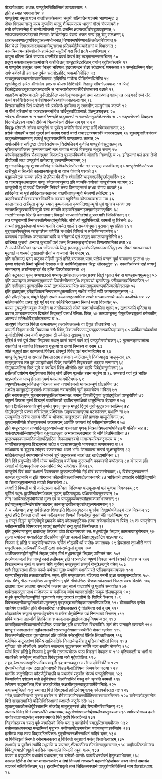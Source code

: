 षोडशोऽध्यायः अथातः पाण्डुरोगचिकित्सितं व्याख्यास्यामः १   
इति ह स्माह
भगवानात्रेयः २   
पाण्डुरोगाः स्मृताः पञ्च वातपित्तकफैस्त्रयः
चतुर्थः सन्निपातेन पञ्चमो भक्षणान्मृदः ३   
दोषाः पित्तप्रधानास्तु
यस्य कुप्यन्ति धातुषु शैथिल्यं तस्य धातूनां गौरवं चोपजायते ४   
ततो
वर्णबलस्नेहा ये चान्येऽप्योजसो गुणाः व्रजन्ति क्षयमत्यर्थं
दोषदूष्यप्रदूषणात् ५   
सोऽल्परक्तोऽल्पमेदस्को निःसारः शिथिलेन्द्रियः
वैवर्ण्यं भजते तस्य हेतुं शृणु सलक्षणम् ६
क्षाराम्ललवणात्युष्णविरुद्धासात्म्यभोजनात्
निष्पावमाषपिण्याकतिलतैलनिषेवणात् ७   
विदग्धेऽन्ने
दिवास्वप्नाद्व्यायामान्मैथुनात्तथा
प्रतिकर्मर्तुवैषम्याद्वेगानां च विधारणात् ८   
कामचिन्ताभयक्रोधशोकोपहतचेतसः
समुदीर्णं यदा पित्तं हृदये समवस्थितम् ९   
वायुना बलिना क्षिप्तं सम्प्राप्य
धमनीर्दश प्रपन्नं केवलं देहं त्वङ्मांसान्तरमाश्रितम् १०   
प्रदूष्य
कफवातासृक्त्वङ्मांसानि करोति तत् पाण्डुहारिद्रहरितान्
वर्णान् बहुविधांस्त्वचि ११   
स पाण्डुरोग इत्युक्तः तस्य
लिङ्गं भविष्यतः हृदयस्पन्दनं रौक्ष्यं स्वेदाभावः श्रमस्तथा १२
सम्भूतेऽस्मिन् भवेत् सर्वः कर्णक्ष्वेडी हतानलः दुर्बलः सदनोऽन्नद्विट्
श्रमभ्रमनिपीडितः १३   
गात्रशूलज्वरश्वासगौरवारुचिमान्नरः मृदितैरिव
गात्रैश्च पीडितोन्मथितैरिव १४   
शूनाक्षिकूटो हरितः शीर्णलोमा
हतप्रभः कोपनः शिशिरद्वेषी निद्रालुः ष्ठीवनोऽल्पवाक् १५
पिण्\!डिकोद्वेष्टकट्यूरुपादरुक्सदनानि च
भवन्त्यारोहणायासैर्विशेषश्चास्य
वक्ष्यते १६   
आहारैरुपचारैश्च वातलैः कुपितोऽनिलः
जनयेत्कृष्णपाण्डुत्वं तथा रूक्षारुणाङ्गताम् १७
अङ्गमर्दं रुजं तोदं कम्पं पार्श्वशिरोरुजम्
वर्चःशोषास्यवैरस्यशोफानाहबलक्षयान्
१८   
पित्तलस्याचितं पित्तं यथोक्तैः स्वैः प्रकोपणैः दूषयित्वा तु रक्तादीन्
पाण्डुरोगाय कल्पते १९   
स पीतो हरिताभो वा ज्वरदाहसमन्\!वितः
छर्दिमूर्च्छापिपासार्तः पीतमूत्रशकृन्नरः
२०   
स्वेदनः शीतकामश्च न चान्नमभिनन्दति कटुकास्यो न
चास्योष्णमुपशेतेऽम्लमेव च २१
उद्गारोऽम्लो विदाहश्च विदग्धेऽन्नेऽस्य जायते दौर्गन्ध्यं
भिन्नवर्चस्त्वं दौर्वल्यं तम एव च २२   
विवृद्धः श्लेष्मलैः
श्लेष्मा पाण्डुरोगं स पूर्ववत् करोति गौरवं तन्द्रां
छर्दिं श्वेवावभासताम् २३   
प्रसेकं लोमहर्षं च सादं मूर्च्छां
भ्रमं क्लमम् श्वासं कासं तथाऽऽलस्यमरुचिं वाक्स्वरग्रहम् २४
शुक्लमूत्राक्षिवर्चस्त्वं कटुरूक्षोष्णकामताम् श्वयथुं
मधुरास्यत्वमिति पाण्ड्वामयः कफात् २५   
सर्वान्नसेविनः सर्वे
दुष्टा दोषास्त्रिदोषजम् त्रिदोषलिङ्गं कुर्वन्ति पाण्डुरोगं सुदुःसहम्
२६   
मृत्तिकादनशीलस्य कुप्यत्यन्यतमो मलः कषाया मारुतं पित्तमूषरा मधुरा
कफम् २७   
कोपयेन्मृद्रसादींश्च रौक्ष्याद्भुक्तं विरूक्षयेत्
पूरयत्यविपक्वैव स्रोतांसि निरुणद्धि च २८
इन्द्रियाणां बलं हत्वा तेजो वीर्यौजसी तथा पाण्डुरोगं करोत्याशु
बलवर्णाग्निनाशनम् २९   
शूनगण्डाक्षिकूटभ्रूः शूनपान्नाभिमेहनः
क्रिमिकोष्ठोऽतिसार्येत मलं सासृक् कफान्वितम् ३०
पाण्डुरोगश्चिरोत्पन्नः खरीभूतो
न सिध्यति कालप्रकर्षाच्छूनो ना यश्च पीतानि पश्यति ३१   
बद्धाल्पविट्कं सकफं
हरितं योऽतिसार्यते दीनः श्वेतातिदिग्धाङ्गश्छर्दिमूर्च्छातृषार्दितः ३२   
स
नास्त्यसृक्क्षयाद्यश्च पाण्डुः श्वेतत्वमाप्नुयात् इति पञ्चविधस्योक्तं
पाण्डुरोगस्य लक्षणम् ३३   
पाण्डुरोगी तु योऽत्यर्थं पित्तलानि निषेवते
तस्य पित्तमसृग्मांसं दग्ध्वा रोगाय कल्पते ३४   
हारिद्रनेत्रः स
भृशं हारिद्रत्वङ्नखाननः रक्तपीतशकृन्मूत्रो भेकवर्णो हतेन्द्रियः
३५   
दाहाविपाकदौर्बल्यसदनारुचिकर्षितः कामला बहुपित्तैषा कोष्ठशाखाश्रया
मता ३६   
कालान्तरात् खरीभूता कृच्छ्रा स्यात् कुम्भकामला
कृष्णपीतशकृन्मूत्रो भृशं शूनश्च मानवः ३७
सरक्ताक्षिमुखच्छर्दिविण्मूत्रो यश्च ताम्यति
दाहारुचितृषानाहतन्द्रामोहसमन्\!वितः
३८   
नष्टाग्निसञ्ज्ञः क्षिप्रं हि कामलावान् विपद्यते साध्यानामितरेषां तु
प्रवक्ष्यामि चिकित्सितम् ३९   
तत्र पाण्ड्रवामयी
स्निग्धस्तीक्ष्णैरूर्ध्वानुलोमिकैः
संशोध्यो मृदुभिस्तिक्तैः कामली तु विरेचनैः ४०   
ताभ्यां संशुद्धकोष्ठाभ्यां
पथ्यान्यन्नानि दापयेत् शालीन् सयवगोधूमान् पुराणान् यूषसंहितान् ४१
मुद्गाढकीमसूरैश्च जाङ्गलैश्च रसैर्हितैः यथादोषं विशिष्टं च
तयोर्भैषज्यमाचरेत् ४२   
पञ्चगव्यं महातिक्तः कल्याणकमथापि वा स्नेहनार्थं
घृतं दद्यात् कामलापाण्डुरोगिणे ४३   
दाडिमात् कुडवो धान्यात्
कुडवार्धं पलं पलम् चित्रकाच्छृङ्गवेराच्च
पिप्पल्यष्टमिका तथा ४४   
तैः कल्कैर्विंशतिपलं
घृतस्य सलिलाढके सिद्धं हृत्पाण्डुगुल्मार्शःप्लीहवातकफार्तिनुत् ४५
दीपनं श्वासकासघ्नं मूढवाते च शस्यते दुःखप्रसविनीनां च
वन्ध्यानां चैव गर्भदम् ४६   
इति दाडिमाद्यं घृतम् कटुका
रोहिणी मुस्तं हरिद्रे वत्सकात् पलम् पटोलं चन्दनं मूर्वा त्रायमाणा
दुरालभा ४७   
कृष्णा पर्पटको निम्बो भूनिम्बो देवदारु च तैः
कार्षिकैर्घृतप्रस्थः सिद्धः क्षीरचतुर्गुणः ४८
रक्तपित्तं ज्वरं दाहं श्वयथुं सभगन्दरम् अर्शांस्यसृग्दरं चैव
हन्ति विस्फोटकांस्तथा ४९   
इति कटुकाद्यं घृतम् पथ्याशतरसे
पथ्यावृन्तार्धशतकल्कवान् प्रस्थः सिद्धो घृतात्
पेयः स पाण्ड्वामयगुल्मनुत् ५०   
इति पथ्याघृतम् दन्त्याश्चतुष्पलरसे
पिष्टैर्दन्तीशलाटुभिः तद्वत्प्रस्थो घृतात्सिद्धः
प्लीहपाण्ड्वर्तिशोफजित् ५१   
इति दन्तीघृतम् पुराणसर्पिषः
प्रस्थो द्राक्षार्धप्रस्थसाधितः कामलागुल्मपाण्ड्वर्तिज्वरमेहोदरापहः
५२   
इति द्राक्षाघृतम् हरिद्रात्रिफलानिम्बबलामधुकसाधितम् सक्षीरं माहिषं
सर्पिः कामलाहरमुत्तमम् ५३   
इति हरिद्रादिघृतम् गोमूत्रे द्विगुणे
दार्व्याः कल्काक्षद्वयसाधितः दार्व्याः पञ्चपलक्वाथे
कल्के कालीयके परः ५४   
माहिषात्सर्पिषः प्रस्थः पूर्वः पूर्वे परे
परः स्नेहैरेभिरुपक्रम्य स्निग्धं मत्वा विरेचयेत् ५५   
पयसा मूत्रयुक्तेन
बहुशः केवलेन वा दन्तीफलरसे कोष्णे काश्मर्याञ्जलिना शृतम् ५६
द्राक्षाञ्जलिं मृदित्वा वा दद्यात् पाण्ड्वामयापहम्
द्विशर्करं त्रिवृच्चूर्णं पलार्धं पैत्तिकः पिबेत् ५७
कफपाण्डुस्तु गोमूत्रक्लिन्नयुक्तां हरीतकीम् आरग्वधं
रसेनेक्षोर्विदार्यामलकस्य च ५८   
सत्र्यूषणं
बिल्वपत्रं पिबेन्ना कामलापहम् दन्त्यर्धपलकल्कं वा द्विगुडं
शीतवारिणा ५९   
कामली त्रिवृतां वाऽपि त्रिफलाया रसैः पिबेत्
विशालात्रिफलामुस्तकुष्ठदारुकलिङ्गकान् ६०
कार्षिकानर्धकर्षांशां कुर्यादतिविषां तथा
कर्षौ मधुरसाया द्वौ सर्वमेतत् सुखाम्बुना ६१   
मृदितं तं रसं पूतं पीत्वा
लिह्याच्च मध्वनु कासं श्वासं ज्वरं दाहं पाण्डुरोगमरोचकम् ६२
गुल्मानाहामवातांश्च रक्तपित्तं च नाशयेत् त्रिफलाया
गुडूच्या वा दार्व्या निम्बस्य वा रसम् ६३   
शीतं मधुयुतं
प्रातः कामलार्तः पिबेन्नरः क्षीरमूत्रं पिबेत् पक्षं गव्यं माहिषमेव
वा ६४   
पाण्डुर्गोमूत्रयुक्तं वा सप्ताहं त्रिफलारसम् तरुजान्
ज्वलितान्मूत्रे निर्वाप्यामृद्य चाङ्कुरान्
६५   
मातुलुङ्गस्य तत् पूतं पाण्डुशोथहरं पिबेत् स्वर्णक्षीरीं
त्रिवृच्छ्यामे भद्रदारु सनागरम् ६६   
गोमूत्राञ्जलिना
पिष्टं सूत्रे वा क्वथितं पिबेत् क्षीरमेभिः शृतं वाऽपि
पिबेद्दोषानुलोमनम् ६७   
हरीतकीं प्रयोगेण
गोमूत्रेणाथवा पिबेत् जीर्णे क्षीरेण भुञ्जीत रसेन मधुरेण वा ६८
सप्तरात्रं गवां मूत्रे भावितं वाऽप्ययोरजः पाण्डुरोगप्रशान्त्यर्थं
पयसा पाययेद्भिषक् ६९   
त्र्यूषणत्रिफलामुस्तविडङ्गचित्रकाः समाः नवायोरजसो
भागस्तच्चूर्णं क्षौद्रसर्पिषा ७०   
भक्षयेत् पाण्डुहृद्रोगकुष्ठार्शः
कामलापहम् नवायसमिदं चूर्णं कृष्णात्रेयेण भाषितम् ७१   
इति
नवायसचूर्णम् गुडनागरमण्डूरतिलांशान्मानतः समान् पिप्पलीद्विगुणां
कुर्याद्गुटिकां पाण्डुरोगिणे ७२   
त्र्यूषणं त्रिफला मुस्तं विडङ्गं
चव्यचित्रकौ दार्वीत्वङ्माक्षिको धातुर्ग्रन्थिकं देवदारु च ७३   
एतान्
द्विपलिकान्भागांश्चूर्णं कुर्यात् पृथक् पृथक् मण्डूरं द्विगुणं
चूर्णाच्छुद्धमञ्जनसन्निभम् ७४   
गोमूत्रेऽष्टगुणे पक्त्वा
तस्मिंस्तत् प्रक्षिपेत्ततः उदुम्बरसमान्कृत्वा वटकांस्तान्
यथाग्नि ना ७५   
उपयुञ्जीत तक्रेण सात्म्यं जीर्णे च भोजनम् मण्डूरवटका
ह्येते प्राणदाः पाण्डुरोगिणाम् ७६   
कुष्ठान्यजीर्णकं शोथमूरुस्तम्भं
कफामयान् अर्शांसि कामलां मेहं प्लीहानं शमयन्ति च ७७   
इति
मण्डूरवटकाः ताप्याद्रिजतुरूप्यायोमलाः पञ्चपलाः पृथक्
चित्रकत्रिफलाव्योषविडङ्गैः पलिकैः सह ७८
शर्कराष्टपलोन्मिश्राश्चूर्णिता मधुनाऽऽप्लुताः
अभ्यस्यास्त्वक्षमात्रा हि जीर्णे
हितमिताशिना ७९   
कुलत्थकाकमाच्यादिकपोतपरिहारिणा
त्रिफलायास्त्रयो भागास्त्रयस्त्रिकटुकस्य च
८०   
भागश्चित्रकमूलस्य विडङ्गानां तथैव च पञ्चाश्मजतुनो भागास्तथा
रूप्यमलस्य च ८१   
माक्षिकस्य च शुद्धस्य लौहस्य
रजसस्तथा अष्टौ भागाः सितायाश्च तत्सर्वं सूक्ष्मचूर्णितम्
८२   
माक्षिकेणाप्लुतं स्थाप्यमायसे भाजने शुभे उदुम्बरसमां मात्रां ततः
खादेद्यथाग्निना ८३   
दिने दिने प्रयुञ्जीत जीर्णे भोज्यं
यथेप्सितम् वर्जयित्वा कुलत्थानि काकमाचीं कपोतकम् ८४
योगराज इति ख्यातो योगोऽयममृतोपमः रसायनमिदं श्रेष्ठं सर्वरोगहरं
शिवम् ८५   
पाण्डुरोगं विषं कासं यक्ष्माणं विषमज्वरम्
कुष्ठान्यजीर्णकं मेहं शोषं श्वासमरोचकम् ८६
विशेषाद्धन्त्यपस्मारं कामलां गुदजानि च इति योगराजः
कौटजत्रिफलानिम्बपटोलघननागरैः ८७
भावितानि दशाहानि रसैर्द्वित्रिगुणानि वा शिलाजतुपलान्यष्टौ
तावती सितशर्करा ८८   
त्वक्क्षीरी पिप्पली धात्री कर्कटाख्या
पलोन्मिता निदिग्ध्याः फलमूलाभ्यां पलं युक्त्या त्रिगन्धकम्
८९   
चूर्णितं मधुनः कुर्यात्त्रिपलेनाक्षिकान् गुडान् दाडिमाम्बुपयः
पक्षिरसतोयसुरासवान् ९०   
तान् भक्षयित्वाऽनुपिबेन्निरन्नो भुक्त एव
वा पाण्डुकुष्ठज्वरप्लीहतमकार्शोभगन्दरान् ९१
हृद्रोगशुक्रमूत्राग्निदोषशोषगरोदरान्
कासासृग्दरपित्तासृक्शोथगुल्मगलामयान् ९२   
ते च सर्वव्रणान् हन्युः
सर्वरोगहराः शिवाः इति शिलाजतुवटकाः पुनर्नवा
त्रिवृद्व्योषविडङ्गं दारु चित्रकम् ९३   
कुष्ठं
हरिद्रे त्रिफला दन्ती चव्यं कलिङ्गकाः पिप्पली पिप्पलीमूलं
मुस्तं चेति पलोन्मितम् ९४   
॥ मण्डूरं द्विगुणं चूर्णाद्गोमूत्रे
द्व्याढके पचेत् कोलवद्गुटिकाः कृत्वा तक्रेणालोड्य ना पिबेत् ९५
ताः पाण्डुरोगान् प्लीहानमर्शांसि विषमज्वरम् श्वयथुं ग्रहणीदोषं हन्युः
कुष्ठं क्रिमींस्तथा ९६   
इति पूनर्नवामण्डूरम् दार्वीत्वक् त्रिफला
व्योषं विडङ्गमयसो रजः मधुसर्पिर्युतं लिह्यात् कामलापाण्डुरोगवान्
९७   
तुल्या अयोरजः पथ्याहरिद्राः क्षौद्रसर्पिषा चूर्णिताः कामली
लिह्याद्गुडक्षौद्रेण वाऽभयाः ९८   
त्रिफला द्वे हरिद्रे च
कटुरोहिण्ययोरजः चूर्णितं क्षौद्रसर्पिर्भ्यां स लेहः कामलापहः ९९
द्विपलांशां तुगाक्षीरीं नागरं मधुरष्टिकाम् प्रास्थिकीं पिप्पलीं
द्राक्षां शर्करार्धतुलां शुभाम् १००   
धात्रीफलरसद्रोणे
चूर्णितं लेहवत् पचेत् शीतं मधुप्रस्थयुतं लिह्यात् पाणितलं
ततः १०१   
हन्त्येष कामलां पित्तं पाण्डुं कासं हलीमकम् इति
धात्र्यवलेहः त्र्यूषणं त्रिफला चव्यं चित्रको
देवदारु च १०२   
विडङ्गान्यथ मुस्तं च वत्सकं चेति चूर्णयेत्
मण्डूरतुल्यं तच्चूर्णं गोमूत्रेऽष्टगुणे पचेत् १०३   
शनैः
सिद्धास्तथा शीताः कार्याः कर्षसमा गुडाः यथाग्नि
भक्षणीयास्ते प्लीहपाण्ड्वामयापहाः १०४   
ग्रहण्यर्शोनुदश्चैव
तक्रवाट्याशिनः स्मृताः इति मण्डूरवटकाः मञ्जिष्ठा रजनी द्राक्षा
बलामूलान्ययोरजः १०५   
लोध्रं चैतेषु गौडः स्यादरिष्टः पाण्डुरोगिणाम् इति
गौडोऽरिष्टः बीजकात्षोडशपलं त्रिफलायाश्च विंशतिः १०६   
द्राक्षायाः
पञ्च लाक्षायाः सप्त द्रोणे जलस्य तत् साध्यं पादावशेषे तु पूतशेषे
समावपेत् १०७   
शर्करायास्तुलां प्रस्थं माक्षिकस्य च कार्षिकम् व्योषं
व्याघ्रनखोशीरं क्रमुकं सैलवालुकम् १०८   
मधुकं कुष्ठमित्येतच्चूर्णितं
घृतभाजने यवेषु दशरात्रं तद्ग्रीष्मे द्विः शिशिरे स्थितम् १०९
पिबेत्तद्ग्रहणीपाण्डुरोगार्शःशोथगुल्मनुत्
मूत्रकृच्छ्राश्मरीमेहकामलासन्निपातजित् ११०
बीजकारिष्ठ इत्येष आत्रेयेण प्रकीर्तितः इति बीजकारिष्टः धात्रीफलसहस्रे
द्वे पीडयित्वा रसं तु तम् १११   
क्षौद्राष्टांशेन संयुक्तं
कृष्णार्धकुडवेन च शर्करार्धतुलोन्मिश्रं पक्षं
स्निग्धघटे स्थितम् ११२   
प्रपिबेन्मात्रया प्रातर्जीर्णे
हितमिताशनः कामलापाण्डुहृद्रोगवातासृग्विषमज्वरान् ११३
कासहिक्कारुचिश्वासांश्चैषोऽरिष्टः प्रणाशयेत् इति धात्र्यरिष्टः
स्थिरादिभिः शृतं तोयं पानाहारे प्रशस्यते ११४   
पाण्डूनां
कामलार्तानां मृद्वीकामलकीरसः पाण्डुरोगप्रशान्त्यर्थमिति
प्रोक्तं महर्षिणा ११५   
विकल्प्यमेतद्भिषजा पृथग्दोषबलं प्रति
वातिके स्नेहभूयिष्ठं पैत्तिके तिक्तशीतलम् ११६   
श्लैष्मिके
कटुरूक्षोष्णं विमिश्रं सान्निपातिके निपातयेच्छरीरात्तु
मृत्तिकां भक्षितां भिषक् ११७   
युक्तिज्ञः शोधनैस्तीक्ष्णैः प्रसमीक्ष्य
बलाबलम् शुद्धकायस्य सर्पींषि बलाधानानि योजयेत् ११८   
व्योषं बिल्वं हरिद्रे
द्वे त्रिफला द्वे पुनर्नवे मुस्तान्ययोरजः पाठा विडङ्गं देवदारु च ११९
वृश्चिकाली च भार्गी च सक्षारैस्तैः समैर्घृतम् साधयित्वा
पिबेद्युक्त्या नरो मृद्दोषपीडितः १२०   
तद्वत्
केशरयष्ट्याह्वपिप्पलीक्षारशाद्वलैः
मृद्भक्षणादातुरस्य लौल्यादविनिवर्तिनः
१२१   
द्वेष्यार्थं भावितां कामं दद्यात्तद्दोषनाशनैः विडङ्गैलातिविषया
निम्बपत्रेण पाठया १२२   
वार्ताकैः कटुरोहिण्या कौटजैर्मूर्वयाऽपि वा यथादोषं
प्रकुर्वीत भैषज्यं पाण्डुरोगिणाम् १२३   
क्रियाविशेष एषोऽस्य मतो
हेतुविशेषतः तिलपिष्टनिभं यस्तु वर्चः सृजति कामली
१२४   
श्लेष्मणा रुद्धमार्गं तत् पित्तं कफहरैर्जयेत्
रूक्षशीतगुरुस्वादुव्यायामैर्वेगनिग्रहैः
१२५   
कफसम्मूर्च्छितो वायुः स्थानात् पित्तं क्षिपेद्बली
हारिद्रनेत्रमूत्रत्वक्
श्वेतवर्चास्तदा नरः १२६   
भवेत् साटोपविष्टम्भो गुरुणा
हृदयेन च दौर्बल्याल्पाग्निपार्श्वार्तिहिक्काश्वासारुचिज्वरैः १२७
क्रमेणाल्पेऽनुषज्येत पित्ते शाखासमाश्रिते
बर्हितित्तिरिदक्षाणां रूक्षाम्लैः
कटुकै रसैः १२८   
शुष्कमूलककौलत्थैर्यूषैश्चान्नानि भोजयेत् मातुलुङ्गरसं
क्षौद्रं पिप्पलीमरिचान्वितम् १२९   
सनागरं पिबेत् पित्तं तथाऽस्यैति
स्वमाशयम् कटुतीक्ष्णोष्णलवणैर्भृशाम्लैश्चाप्युपक्रमः १३०
आपित्तरोगाच्च कृतो वायोश्चाप्रशमाद्भवेत् स्वस्थानमागते
पित्ते पुरीषे पित्तरञ्जिते १३१   
निवृत्तोपद्रवस्य स्यात् पूर्वः
कामलिको विधिः यदा तु पाण्डोर्वर्णः स्याद्धरितश्यावपीतकः
१३२   
बलोत्साहक्षयस्तन्द्रा मन्द्राग्नित्वं मृदुज्वरः
स्त्रीष्वहर्षोऽङ्गमर्दश्च
श्वासस्तृष्णाऽरुचिर्भ्रमः १३३   
हलीमकं
तदा तस्य विद्यादनिलपित्ततः गुडूचीस्वरसक्षीरसाधितं माहिषं घृतम् १३४   
स
पिबेत्त्रिवृतां स्निग्धो रसेनामलकस्य तु विरिक्तो मधुरप्रायं भजेत्
पित्तानिलापहम् १३५   
द्राक्षालेहं च पूर्वोक्तं सर्पींषि
मधुराणि च यापनान् क्षीरबस्तींश्च शीलयेत्सानुवासनान् १३६
मार्द्वीकारिष्टयोगांश्च पिबेद्युक्त्याऽग्निवृद्धये कासिकं
चाभयालेहं पिप्पलीं मधुकं बलाम् १३७   
पयसा च प्रयुञ्जीत यथादोषं यथाबलम्
तत्र श्लोकौ-पाण्डोः पञ्चविधस्योक्तं हेतुलक्षणभेषजम् १३८   
कामला
द्विविधा तेषां साध्यासाध्यत्वमेव च तेषां विकल्पो यश्चान्यो
महाव्याधिर्हलीमकः तस्य चोक्तं समासेन व्यञ्जनं सचिकित्सितम् १३९
इत्यग्निवेशकृते तन्त्रे चिकित्सास्थाने पाण्डुरोगचिकित्सितं नाम
षोडशोऽध्यायः १६
